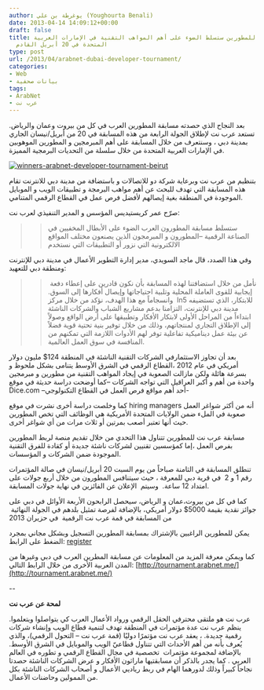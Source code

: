 ```yaml
---
author: يوغرطة بن علي (Youghourta Benali)
date: 2013-04-14 14:09:12+00:00
draft: false
title: مسابقة عرب نت للمطورين ستسلط الضوء على أهم المواهب التقنية في الإمارات العربية
  المتحدة في 20 أبريل القادم
type: post
url: /2013/04/arabnet-dubai-developer-tournament/
categories:
- Web
- بيانات صحفية
tags:
- ArabNet
- عرب نت
---
```


بعد النجاح الذي حصدته مسابقة المطورين العرب في كل من بيروت وعمان والرياض. تستعد عرب نت لإطلاق الجولة الرابعة من هذه المسابقة في 20 من أبريل/نيسان الجاري بمدينة دبي ، وسنتعرف من خلال المسابقة على أهم المبرمجين و المطورين الموهوبين في الإمارات العربية المتحدة من خلال سلسلة من التحديات البرمجية المميزة.




[![winners-arabnet-developer-tournament-beirut](https://www.it-scoop.com/wp-content/uploads/2013/04/winners-arabnet-developer-tournament-beirut.png)
](https://www.it-scoop.com/wp-content/uploads/2013/04/winners-arabnet-developer-tournament-beirut.png)




بتنظيم من عرب نت وبرعاية شركة دو للاتصالات و باستضافة من مدينة دبي للانترنت تقام هذه المسابقة التي تهدف للبحث عن أهم مواهب البرمجة و تطبيقات الويب و الموبايل الموجودة في المنطقة بغية إيصالهم لأفضل فرص عمل في القطاع الرقمي المتنامي.




صرّح عمر كريستيديس المؤسس و المدير التنفيذي لعرب نت:





<blockquote>

> 
> ستسلط مسابقة المطورون العرب الضوء على الأبطال المخفيين في الصناعة الرقمية –المطورون و المبرمجون الذين يصنعون مختلف المواقع الالكترونية التي نزور أو التطبيقات التي نستخدم
> 
> 
</blockquote>




وفي هذا الصدد، قال ماجد السويدي، مدير إدارة التطوير الأعمال في مدينة دبي للإنترنت ومنطقة دبي للتعهيد:





<blockquote>

> 
>  نأمل من خلال استضافتنا لهذه المسابقة بأن نكون قادرين على إعطاء دفعة إيجابية للقوى العاملة المحلية وتلبية احتياجاتها وإيصال أفكارها إلى السوق. وانسجاماً مع هذا الهدف، نؤكد من خلال مركز  In5 للابتكار، الذي تستضيفه مدينة دبي للإنترنت، التزامنا بدعم مشاريع الشباب والشركات الناشئة ابتداءاً من المراحل الأولى لابتكار الأفكار وتطبيقها على أرض الواقع وصولاً إلى الإطلاق التجاري لمنتجاتهم، وذلك من خلال توفير بنية تحتية قوية فضلاً عن بيئة عمل ديناميكية تفاعلية توفر لهم الأدوات اللازمة التي تمكنهم من المنافسة في سوق العمل العالمية.
> 
> 
</blockquote>




بعد أن تجاوز الاستثمارفي الشركات التقنية الناشئة في المنطقة 124$ مليون دولار أمريكي في عام 2012 ،القطاع الرقمي في الشرق الأوسط يتنامى بشكل ملحوظ و بسرعة هائلة ولكن مازالت الصعوبة في إيجاد المواهب التقنية من مطورين و مبرمجين واحدة من أهم و أكبر العراقيل التي تواجه الشركات –كما أوضحت دراسة حديثة في موقع Dice.com –أحد أهم مواقع فرص العمل في القطاع التكنولوجي-




كما وخلصت دراسة أخرى نشرت في موقع hiring managers أنه من أكثر شواغر العمل صعوبة في الملء ضمن الولايات المتحدة الأمريكية هي الوظائف التي تخص المطورين حيث أنها تعتبر أصعب بمرتين أو ثلاث مرات من أي شواغر أخرى.




<!-- more -->




مسابقة عرب نت للمطورين تتناول هذا التحدي من خلال تقديم منصة لربط المطورين بفرص العمل ،إما كمؤسسين تقنيين لشركات ناشئة جديدة أو كقادة للفرق التقنية الموجودة ضمن الشركات و المؤسسات.




تنطلق المسابقة في الثامنة صباحاً من يوم السبت 20 أبريل/نيسان في صالة المؤتمرات رقم 1 و 2  في قرية دبي للمعرفة ، حيث سيتنافس المطورون من خلال أربع جولات على امتداد 12 ساعة.  وسيتم  الإعلان عن الفائزين في نهاية جولات المسابقة.




كما في كل من بيروت،عمان و الرياض، سيحصل الرابحون الأربعة الأوائل في دبي على جوائز نقدية بقيمة 5000$ دولار أمريكي، بالإضافة لفرصة تمثيل بلدهم في الجولة النهائية  من المسابقة في قمة عرب نت الرقمية  في حزيران 2013




يمكن للمطورين الراغبين بالإشتراك بمسابقة المطورين التسجيل وبشكل مجاني بمجرد الضغط على الرابط: [register](http://tournament.arabnet.me/register/)




كما ويمكن معرفة المزيد من المعلومات عن مسابقة المطرين العرب في دبي وغيرها من المدن العربية الأخرى من خلال الرابط التالي: [http://tournament.arabnet.me/](http://tournament.arabnet.me/)




--




**لمحة عن عرب نت**


عرب نت هو ملتقى محترفي الحقل الرقمي ورواد الأعمال العرب كي يتواصلوا ويتعلموا. ينظم عرب نت عدة مؤتمرات في المنطقة تهدف لتنمية قطاع الويب وإنشاء شركات رقمية جديدة. ، يعقد عرب نت مؤتمرًا دوليًا (قمة عرب نت – التحول الرقمي)، والذي يُعرف بأنه من أهم الأحداث التي تتناول قطاعيّ الويب والموبايل في الشرق الأوسط. بالإضافة لمجموعة مؤتمرات  تخصصية في مجال القطاع الرقمي و تطوره في العالم العربي . كما يجدر بالذكر أن مسابقتيها ماراثون الأفكار و عرض الشركات الناشئة حصدتا نجاحاً كبيراً وذلك لدورهما الهام في ربط رياديي الأعمال و أصحاب الشركات الناشئة بكل من الممولين وحاضنات الأعمال.
